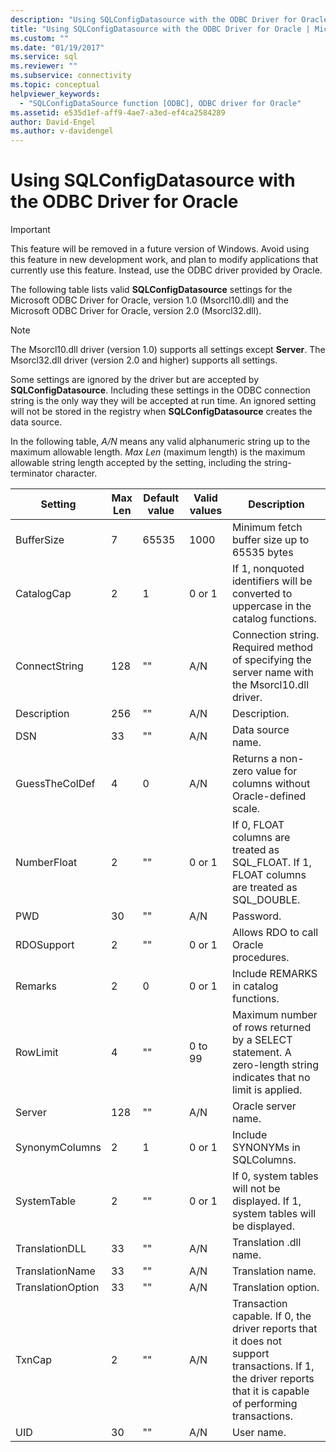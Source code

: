 ```yaml
---
description: "Using SQLConfigDatasource with the ODBC Driver for Oracle"
title: "Using SQLConfigDatasource with the ODBC Driver for Oracle | Microsoft Docs"
ms.custom: ""
ms.date: "01/19/2017"
ms.service: sql
ms.reviewer: ""
ms.subservice: connectivity
ms.topic: conceptual
helpviewer_keywords: 
  - "SQLConfigDataSource function [ODBC], ODBC driver for Oracle"
ms.assetid: e535d1ef-aff9-4ae7-a3ed-ef4ca2584289
author: David-Engel
ms.author: v-davidengel
---
```

# Using SQLConfigDatasource with the ODBC Driver for Oracle
> [!IMPORTANT]  
>  This feature will be removed in a future version of Windows. Avoid using this feature in new development work, and plan to modify applications that currently use this feature. Instead, use the ODBC driver provided by Oracle.  
  
 The following table lists valid **SQLConfigDatasource** settings for the Microsoft ODBC Driver for Oracle, version 1.0 (Msorcl10.dll) and the Microsoft ODBC Driver for Oracle, version 2.0 (Msorcl32.dll).  
  
> [!NOTE]  
>  The Msorcl10.dll driver (version 1.0) supports all settings except **Server**. The Msorcl32.dll driver (version 2.0 and higher) supports all settings.  
  
 Some settings are ignored by the driver but are accepted by **SQLConfigDatasource**. Including these settings in the ODBC connection string is the only way they will be accepted at run time. An ignored setting will not be stored in the registry when **SQLConfigDatasource** creates the data source.  
  
 In the following table, *A/N* means any valid alphanumeric string up to the maximum allowable length. *Max Len* (maximum length) is the maximum allowable string length accepted by the setting, including the string-terminator character.  
  
|Setting|Max Len|Default value|Valid values|Description|  
|-------------|-------------|-------------------|------------------|-----------------|  
|BufferSize|7|65535|1000|Minimum fetch buffer size up to 65535 bytes|  
|CatalogCap|2|1|0 or 1|If 1, nonquoted identifiers will be converted to uppercase in the catalog functions.|  
|ConnectString|128|""|A/N|Connection string. Required method of specifying the server name with the Msorcl10.dll driver.|  
|Description|256|""|A/N|Description.|  
|DSN|33|""|A/N|Data source name.|  
|GuessTheColDef|4|0|A/N|Returns a non-zero value for columns without Oracle-defined scale.|  
|NumberFloat|2|""|0 or 1|If 0, FLOAT columns are treated as SQL_FLOAT. If 1, FLOAT columns are treated as SQL_DOUBLE.|  
|PWD|30|""|A/N|Password.|  
|RDOSupport|2|""|0 or 1|Allows RDO to call Oracle procedures.|  
|Remarks|2|0|0 or 1|Include REMARKS in catalog functions.|  
|RowLimit|4|""|0 to 99|Maximum number of rows returned by a SELECT statement. A zero-length string indicates that no limit is applied.|  
|Server|128|""|A/N|Oracle server name.|  
|SynonymColumns|2|1|0 or 1|Include SYNONYMs in SQLColumns.|  
|SystemTable|2|""|0 or 1|If 0, system tables will not be displayed. If 1, system tables will be displayed.|  
|TranslationDLL|33|""|A/N|Translation .dll name.|  
|TranslationName|33|""|A/N|Translation name.|  
|TranslationOption|33|""|A/N|Translation option.|  
|TxnCap|2|""|A/N|Transaction capable. If 0, the driver reports that it does not support transactions. If 1, the driver reports that it is capable of performing transactions.|  
|UID|30|""|A/N|User name.|
